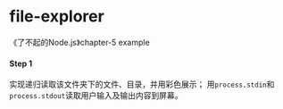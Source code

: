 # file-explorer
《了不起的Node.js》chapter-5 example
#### Step 1
实现递归读取该文件夹下的文件、目录，并用彩色展示；
用`process.stdin`和`process.stdout`读取用户输入及输出内容到屏幕。